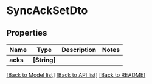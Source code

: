 # SyncAckSetDto

## Properties
Name | Type | Description | Notes
------------ | ------------- | ------------- | -------------
**acks** | **[String]** |  | 

[[Back to Model list]](../README.md#documentation-for-models) [[Back to API list]](../README.md#documentation-for-api-endpoints) [[Back to README]](../README.md)


